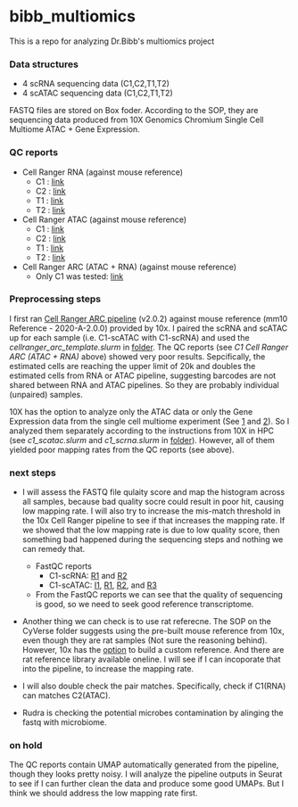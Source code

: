 # bibb_multiomics
This is a repo for analyzing Dr.Bibb's multiomics project


### Data structures
- 4 scRNA sequencing data (C1,C2,T1,T2)
- 4 scATAC sequencing data (C1,C2,T1,T2)

FASTQ files are stored on Box foder. According to the SOP, they are sequencing data produced from 10X Genomics Chromium Single Cell Multiome ATAC + Gene Expression. 

### QC reports
- Cell Ranger RNA (against mouse reference)
  - C1 : [link](https://jackaloppy.github.io/bibb_multiomics/qc_reports/c1_scrna_web_summary.html)
  - C2 : [link](https://jackaloppy.github.io/bibb_multiomics/qc_reports/c2_scrna_web_summary.html)
  - T1 : [link](https://jackaloppy.github.io/bibb_multiomics/qc_reports/t1_scrna_web_summary.html)
  - T2 : [link](https://jackaloppy.github.io/bibb_multiomics/qc_reports/t2_scrna_web_summary.html)
- Cell Ranger ATAC (against mouse reference)
  - C1 : [link](https://jackaloppy.github.io/bibb_multiomics/qc_reports/c1_scatac_web_summary.html)
  - C2 : [link](https://jackaloppy.github.io/bibb_multiomics/qc_reports/c2_scatac_web_summary.html)
  - T1 : [link](https://jackaloppy.github.io/bibb_multiomics/qc_reports/t1_scatac_web_summary.html)
  - T2 : [link](https://jackaloppy.github.io/bibb_multiomics/qc_reports/t2_scatac_web_summary.html)
- Cell Ranger ARC (ATAC + RNA) (against mouse reference)
  - Only C1 was tested: [link](https://jackaloppy.github.io/bibb_multiomics/qc_reports/c1_arc_multiome.html)

### Preprocessing steps
I first ran [Cell Ranger ARC pipeline](https://support.10xgenomics.com/single-cell-multiome-atac-gex/software/pipelines/latest/what-is-cell-ranger-arc) (v2.0.2) against mouse reference (mm10 Reference - 2020-A-2.0.0) provided by 10x. I paired the scRNA and scATAC up for each sample (i.e. C1-scATAC with C1-scRNA) and used the _cellranger_arc_template.slurm_ in [folder](/scripts/preprocessing/). The QC reports (see _C1 Cell Ranger ARC (ATAC + RNA)_ above) showed very poor results. Sepcifically, the estimated cells are reaching the upper limit of 20k and doubles the estimated cells from RNA or ATAC pipeline, suggesting barcodes are not shared between RNA and ATAC pipelines. So they are probably individual (unpaired) samples.

10X has the option to analyze only the ATAC data or only the Gene Expression data from the single cell multiome experiment (See [1](https://kb.10xgenomics.com/hc/en-us/articles/360061165691-Can-I-analyze-only-the-ATAC-data-from-my-single-cell-multiome-experiment-) and [2](https://kb.10xgenomics.com/hc/en-us/articles/360059656912-Can-I-analyze-only-the-Gene-Expression-data-from-my-single-cell-multiome-experiment-)). So I analyzed them separately according to the instructions from 10X in HPC (see _c1_scatac.slurm_ and _c1_scrna.slurm_ in [folder](/scripts/preprocessing/)). However, all of them yielded poor mapping rates from the QC reports (see above). 

### next steps
- I will assess the FASTQ file qulaity score and map the histogram across all samples, because bad quality socre could result in poor hit, causing low mapping rate. I will also try to increase the mis-match threshold in the 10x Cell Ranger pipeline to see if that increases the mapping rate. If we showed that the low mapping rate is due to low quality score, then something bad happened during the sequencing steps and nothing we can remedy that.
  - FastQC reports
    - C1-scRNA: [R1](https://jackaloppy.github.io/bibb_multiomics/FastQC_reports/C1_S52_R1_001_fastqc.html) and [R2](https://jackaloppy.github.io/bibb_multiomics/FastQC_reports/C1_S52_R2_001_fastqc.html)
    - C1-scATAC: [I1](https://jackaloppy.github.io/bibb_multiomics/FastQC_reports/C1-ATAC_S1_L001_I1_001_fastqc.html), [R1](https://jackaloppy.github.io/bibb_multiomics/FastQC_reports/C1-ATAC_S1_L001_R1_001_fastqc.html), [R2](https://jackaloppy.github.io/bibb_multiomics/FastQC_reports/C1-ATAC_S1_L001_R2_001_fastqc.html), and [R3](https://jackaloppy.github.io/bibb_multiomics/FastQC_reports/C1-ATAC_S1_L001_R3_001_fastqc.html)
  - From the FastQC reports we can see that the quality of sequencing is good, so we need to seek good reference transcriptome.
- Another thing we can check is to use rat referecne. The SOP on the CyVerse folder suggests using the pre-built mouse reference from 10x, even though they are rat samples (Not sure the reasoning behind). However, 10x has the [option](https://support.10xgenomics.com/single-cell-gene-expression/software/pipelines/latest/using/tutorial_mr) to build a custom reference. And there are rat reference library available oneline. I will see if I can incoporate that into the pipeline, to increase the mapping rate.

- I will also double check the pair matches. Specifically, check if C1(RNA) can matches C2(ATAC). 

- Rudra is checking the potential microbes contamination by alinging the fastq with microbiome.

### on hold
The QC reports contain UMAP automatically generated from the pipeline, though they looks pretty noisy. I will analyze the pipeline outputs in Seurat to see if I can further clean the data and produce some good UMAPs. But I think we should address the low mapping rate first.
